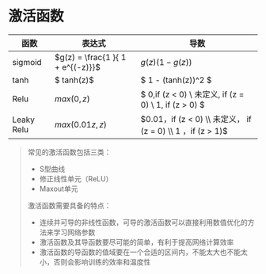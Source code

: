 # 激活函数

函数 | 表达式 |  导数
--- | --- | ---
sigmoid |  $g(z) = \frac{1 }{ 1 + e^{(-z)}}$ | $g(z)(1- g(z))$
tanh | $ tanh(z)$ | $ 1 - (tanh(z))^2 $
Relu | $max(0,z)$ | $ 0,if (z < 0)  \\ 未定义, if (z = 0) \\ 1, if (z > 0) $
Leaky Relu | $max (0.01z,z)$ | $0.01，if (z <  0) \\ 未定义， if (z = 0)  \\ 1 ，if (z > 1)$

> 常见的激活函数包括三类：
> - S型曲线
> - 修正线性单元（ReLU）
> - Maxout单元
> 
> 激活函数需要具备的特点：
> - 连续并可导的非线性函数，可导的激活函数可以直接利用数值优化的方法来学习网络参数
> - 激活函数及其导函数要尽可能的简单，有利于提高网络计算效率
> - 激活函数的导函数的值域要在一个合适的区间内，不能太大也不能太小，否则会影响训练的效率和温度性